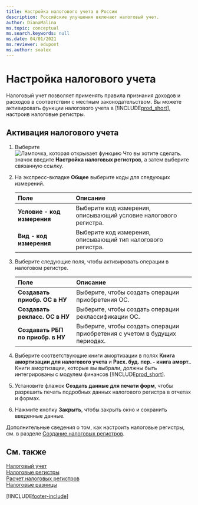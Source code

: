 ```yaml
---
title: Настройка налогового учета в России
description: Российские улучшения включают налоговый учет.
author: DianaMalina
ms.topic: conceptual
ms.search.keywords: null
ms.date: 04/01/2021
ms.reviewer: edupont
ms.author: soalex
---
```


# Настройка налогового учета

Налоговый учет позволяет применять правила признания доходов и расходов в соответствии с местным законодательством. Вы можете активировать функции налогового учета в [!INCLUDE[prod_short](../../includes/prod_short.md)], настроив налоговые регистры.

## Активация налогового учета

1. Выберите ![Лампочка, которая открывает функцию Что вы хотите сделать.](../../media/ui-search/search_small.png "Что вы хотите сделать") значок введите **Настройка налоговых регистров**, а затем выберите связанную ссылку.

2. На экспресс-вкладке **Общее** выберите коды для следующих измерений.

   | Поле                        | Описание                                                  |
   | :--------------------------- | :----------------------------------------------------------- |
   | **Условие - код измерения** | Выберите код измерения, описывающий условие налогового регистра. |
   | **Вид - код измерения**      | Выберите код измерения, описывающий тип налогового регистра. |

3. Выберите следующие поля, чтобы активировать операции в налоговом регистре.

   | Поле                             | Описание                                            |
   | :-------------------------------- | :----------------------------------------------------- |
   | **Создавать приобр. ОС в НУ**  | Выберите, чтобы создать операции приобретения ОС.      |
   | **Создавать рекласс. ОС в НУ** | Выберите, чтобы создать операции реклассификации ОС. |
   | **Создавать РБП по приобр. в НУ**  | Выберите, чтобы создать операции приобретения с учетом в будущих периодах.   |

4. Выберите соответствующие книги амортизации в полях **Книга амортизации для налогового учета** и **Расх. буд. пер. - книга аморт.**. Книги амортизации, которые вы выбрали, должны быть интегрированы с модулем финансов [!INCLUDE[prod_short](../../includes/prod_short.md)].

5. Установите флажок **Создать данные для печати форм**, чтобы разрешить печать подробных данных налогового регистра в отчетах и формах.

6. Нажмите кнопку **Закрыть**, чтобы закрыть окно и сохранить введенные данные.

Дополнительные сведения о том, как настроить налоговые регистры, см. в разделе [Создание налоговых регистров](How-to-Create-Tax-Registers.md).

## См. также

[Налоговый учет](Tax-Accounting.md)  
[Налоговые регистры](Tax-Registers.md)  
[Расчет налоговых регистров](How-to-Create-Tax-Registers.md)  
[Налоговые разницы](Tax-Differences.md)  


[!INCLUDE[footer-include](../../includes/footer-banner.md)]